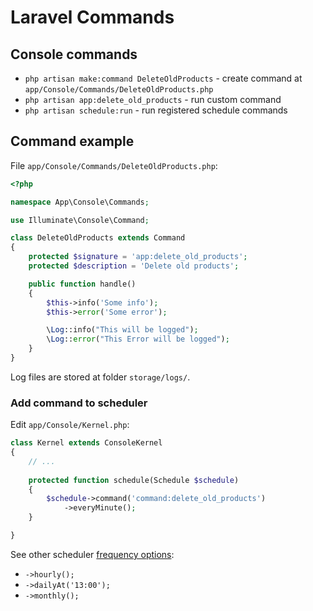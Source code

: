 # Laravel Commands

## Console commands

- `php artisan make:command DeleteOldProducts` - create command at `app/Console/Commands/DeleteOldProducts.php`
- `php artisan app:delete_old_products` - run custom command
- `php artisan schedule:run` - run registered schedule commands

## Command example

File `app/Console/Commands/DeleteOldProducts.php`:

```php
<?php

namespace App\Console\Commands;

use Illuminate\Console\Command;

class DeleteOldProducts extends Command
{
    protected $signature = 'app:delete_old_products';
    protected $description = 'Delete old products';

    public function handle()
    {
        $this->info('Some info');
        $this->error('Some error');

        \Log::info("This will be logged");
        \Log::error("This Error will be logged");
    }
}
```

Log files are stored at folder `storage/logs/`.

### Add command to scheduler

Edit `app/Console/Kernel.php`:

```php
class Kernel extends ConsoleKernel
{
    // ...
    
    protected function schedule(Schedule $schedule)
    {
        $schedule->command('command:delete_old_products')
            ->everyMinute();
    }

}

```

See other scheduler [frequency options](https://laravel.com/docs/master/scheduling#schedule-frequency-options):

- `->hourly();`
- `->dailyAt('13:00');`
- `->monthly();`
